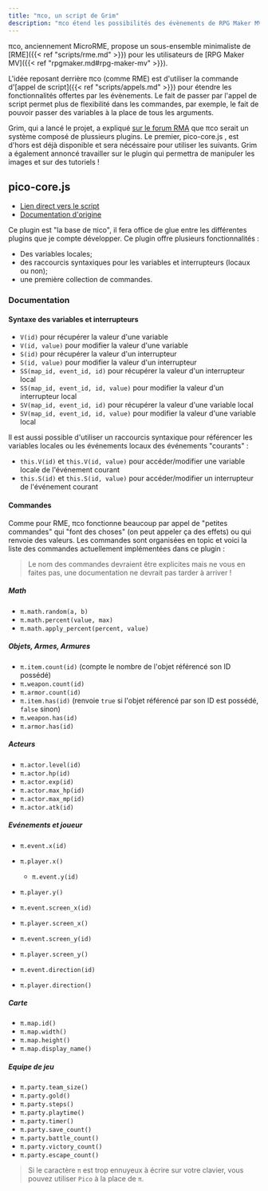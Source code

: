 ```yaml
---
title: "πco, un script de Grim"
description: "πco étend les possibilités des évènements de RPG Maker MV grâce aux appels de scripts !"
---
```


πco, anciennement MicroRME, propose un sous-ensemble minimaliste de [RME]({{< ref "scripts/rme.md" >}}) pour les utilisateurs de [RPG Maker MV]({{< ref "rpgmaker.md#rpg-maker-mv" >}}).

L'idée reposant derrière πco (comme RME) est d'utiliser la commande d'[appel de script]({{< ref "scripts/appels.md" >}}) pour étendre les fonctionnalités offertes par les évènements. Le fait de passer par l'appel de script permet plus de flexibilité dans les commandes, par exemple, le fait de pouvoir passer des variables à la place de tous les arguments.

Grim, qui a lancé le projet, a expliqué [sur le forum RMA](https://rpgmakeralliance.com/d/248-pco-event-making-et-autres-tribulations) que πco serait un système composé de plussieurs plugins. Le premier, pico-core.js , est d'hors est déjà disponible et sera nécéssaire pour utiliser les suivants. Grim a également annoncé travailler sur le plugin qui permettra de manipuler les images et sur des tutoriels !

##  pico-core.js

- [Lien direct vers le script](https://raw.githubusercontent.com/grrim/pico/develop/plugins/pico-core.js)
- [Documentation d'origine](https://rpgmakeralliance.com/d/248-pco-event-making-et-autres-tribulations)

Ce plugin est "la base de πico", il fera office de glue entre les  différentes plugins que je compte développer. Ce plugin offre plusieurs  fonctionnalités :

- Des variables locales;
- des raccourcis syntaxiques pour les variables et interrupteurs (locaux ou non);
- une première collection de commandes.

### Documentation

#### Syntaxe des variables et interrupteurs

- `V(id)` pour récupérer la valeur d'une variable 
- `V(id, value)` pour modifier la valeur d'une variable
- `S(id)`  pour récupérer la valeur d'un interrupteur
- `S(id, value)` pour modifier la valeur d'un interrupteur
- `SS(map_id, event_id, id)`  pour récupérer la valeur d'un interrupteur local
- `SS(map_id, event_id, id, value)` pour modifier la valeur d'un interrupteur local
- `SV(map_id, event_id, id)`  pour récupérer la valeur d'une variable local
- `SV(map_id, event_id, id, value)` pour modifier la valeur d'une variable local

Il est aussi possible d'utiliser un raccourcis syntaxique pour  référencer les variables locales ou les événements locaux des événements  "courants" :

- `this.V(id)` et `this.V(id, value)` pour accéder/modifier une variable locale de l'événement courant
- `this.S(id)` et `this.S(id, value)` pour accéder/modifier un interrupteur de l'événement courant

#### Commandes

Comme pour RME, πco fonctionne beaucoup par appel de "petites  commandes" qui "font des choses" (on peut appeler ça des effets) ou qui  renvoie des valeurs. Les commandes sont organisées en topic et voici la  liste des commandes actuellement implémentées dans ce plugin :

> Le nom des commandes devraient être explicites mais ne vous en faites pas, une documentation ne devrait pas tarder à arriver !

##### Math

- `π.math.random(a, b)`
- `π.math.percent(value, max)`
- `π.math.apply_percent(percent, value)`

##### Objets, Armes, Armures

- `π.item.count(id)` (compte le nombre de l'objet référencé son ID possédé)
- `π.weapon.count(id)`
- `π.armor.count(id)`
- `π.item.has(id)` (renvoie `true` si l'objet référencé par son ID est possédé, `false` sinon)
- `π.weapon.has(id)`
- `π.armor.has(id)`

##### Acteurs

- `π.actor.level(id)`
- `π.actor.hp(id)`
- `π.actor.exp(id)`
- `π.actor.max_hp(id)`
- `π.actor.max_mp(id)`
- `π.actor.atk(id)`

##### Evénements et joueur

- `π.event.x(id)`

- ```
  π.player.x()
  ```

  - `π.event.y(id)`

- `π.player.y()`

- `π.event.screen_x(id)`

- `π.player.screen_x()`

- `π.event.screen_y(id)`

- `π.player.screen_y()`

- `π.event.direction(id)`

- `π.player.direction()`

##### Carte

- `π.map.id()` 
- `π.map.width()`
- `π.map.height()`
- `π.map.display_name()`

##### Equipe de jeu

- `π.party.team_size()` 
- `π.party.gold()` 
- `π.party.steps()` 
- `π.party.playtime()` 
- `π.party.timer()` 
- `π.party.save_count()` 
- `π.party.battle_count()` 
- `π.party.victory_count()` 
- `π.party.escape_count()`

> Si le caractère `π` est trop ennuyeux à écrire sur votre clavier, vous pouvez utiliser `Pico` à la place de `π`.